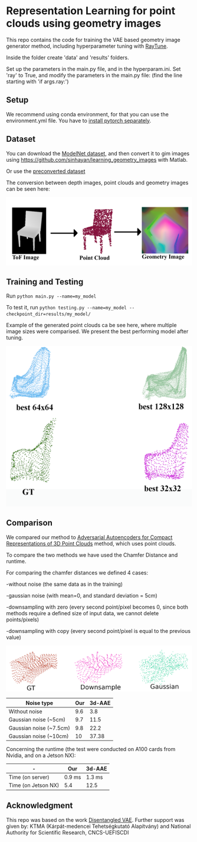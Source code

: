 # Representation Learning for point clouds using geometry images

This repo contains the code for training the VAE based geometry image generator method, including hyperparameter tuning with [RayTune](https://pytorch.org/tutorials/beginner/hyperparameter_tuning_tutorial.html).

Inside the folder create 'data' and 'results' folders.

Set up the parameters in the main.py file, and in the hyperparam.ini.
Set 'ray' to True, and modify the parameters in the main.py file: (find the line starting with 'if args.ray:')

## Setup
We recommend using conda environment, for that you can use the environment.yml file. You have to [install pytorch separately](https://pytorch.org/get-started/locally/).

## Dataset

You can download the [ModelNet dataset](https://modelnet.cs.princeton.edu/), and then convert it to gim images using https://github.com/sinhayan/learning_geometry_images with Matlab.

Or use the [preconverted dataset](https://drive.google.com/drive/folders/1WSO5EysAak148_HufngGzvbRMCr9CjQ6?usp=sharing)

The conversion between depth images, point clouds and geometry images can be seen here:

![plot](./depth2pcd2gim_fake.png)

## Training and Testing

Run  ```python main.py --name=my_model``` 

To test it, run ```python testing.py --name=my_model --checkpoint_dir=results/my_model/``` 

Example of the generated point clouds ca be see here, where multiple image sizes were comparised. We present the best performing model after tuning.

![plot](./chair_890_test_32_64_128_comparison_labels.png)

##  Comparison

We compared our method to [Adversarial Autoencoders for Compact Representations of 3D Point Clouds](https://arxiv.org/abs/1811.07605) method, which uses point clouds.

To compare the two methods we have used the Chamfer Distance and runtime.

For comparing the chamfer distances we defined 4 cases:

-without noise (the same data as in the training)

-gaussian noise (with mean=0, and standard deviation = 5cm)

-downsampling with zero (every second point/pixel becomes 0, since both methods require a defined size of input data, we cannot delete points/pixels)

-downsampling with copy (every second point/pixel is equal to the previous value)

![plot](./noises.png)

| Noise type  | Our | 3d-AAE |
| ------------- | ------------- | ------------- |
| Without noise | 9.6 | 3.8 |
| Gaussian noise (~5cm) | 9.7 | 11.5 |
| Gaussian noise (~7.5cm) | 9.8 | 22.2 |
| Gaussian noise (~10cm) | 10 | 37.38 |

Concerning the runtime (the test were conducted on A100 cards from Nvidia, and on a Jetson NX):

| -  | Our | 3d-AAE |
| ------------- | ------------- | ------------- |
| Time (on server) | 0.9 ms | 1.3 ms |
| Time (on Jetson NX) | 5.4 | 12.5 |

## Acknowledgment

This repo was based on the work [Disentangled VAE](https://github.com/YannDubs/disentangling-vae).
Further support was given by: KTMA (Kárpát-medencei Tehetségkutató Alapítvány) and National Authority for Scientific Research, CNCS-UEFISCDI
